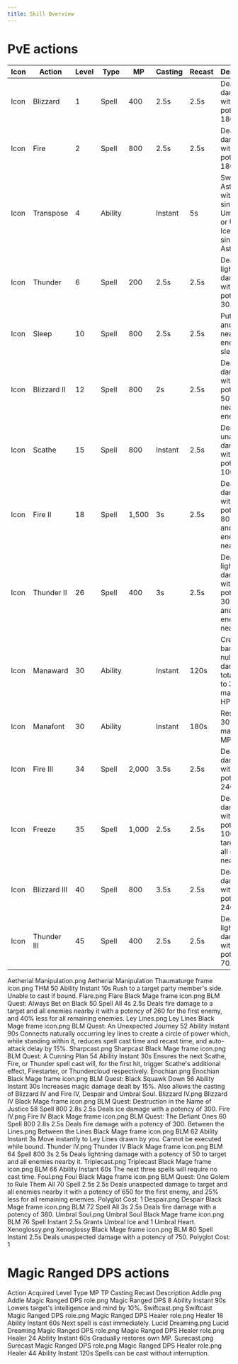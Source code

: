 ```yaml
---
title: Skill Overview
---
```

# PvE actions
| Icon | Action | Level | Type | MP | Casting | Recast | Description | 
| --- | --- | --- | --- | --- | --- | --- | --- | 
| Icon | Blizzard | 1 | Spell | 400 | 2.5s | 2.5s | Deals ice damage with a potency of 180. 
| Icon | Fire | 2 | Spell | 800 | 2.5s | 2.5s | Deals fire damage with a potency of 180.
| Icon | Transpose | 4 | Ability | | Instant | 5s | Swaps Astral Fire with a single Umbral Ice or Umbral Ice with a single Astral Fire.
| Icon | Thunder|6|Spell|200|2.5s|2.5s|Deals lightning damage with a potency of 30.
| Icon | Sleep|10|Spell|800|2.5s|2.5s|Puts target and all nearby enemies to sleep.
| Icon | Blizzard II|12|Spell|800|2s|2.5s|Deals ice damage with a potency of 50 to all nearby enemies.
| Icon | Scathe|15|Spell|800|Instant|2.5s|Deals unaspected damage with a potency of 100.
| Icon | Fire II|18|Spell|1,500|3s|2.5s|Deals fire damage with a potency of 80 to target and all enemies nearby it.
| Icon | Thunder II|26|Spell|400|3s|2.5s|Deals lightning damage with a potency of 30 to target and all enemies nearby it.
| Icon | Manaward|30 | Ability | | Instant|120s|Creates a barrier that nullifies damage totaling up to 30% of maximum HP.
| Icon | Manafont|30|Ability | | Instant|180s|Restore 30% of maximum MP.
| Icon | Fire III|34|Spell|2,000|3.5s|2.5s|Deals fire damage with a potency of 240.
| Icon | Freeze|35|Spell|1,000|2.5s|2.5s|Deals ice damage with a potency of 100 to target and all enemies nearby it.
| Icon | Blizzard III|40|Spell|800|3.5s|2.5s|Deals ice damage with a potency of 240.
| Icon | Thunder III|45|Spell|400|2.5s|2.5s|Deals lightning damage with a potency of 70.

Aetherial Manipulation.png  Aetherial Manipulation	Thaumaturge frame icon.png THM		50	Ability		Instant	10s	Rush to a target party member's side.
Unable to cast if bound.
Flare.png  Flare	Black Mage frame icon.png BLM	Quest: Always Bet on Black	50	Spell	All	4s	2.5s	Deals fire damage to a target and all enemies nearby it with a potency of 260 for the first enemy, and 40% less for all remaining enemies.
Ley Lines.png  Ley Lines	Black Mage frame icon.png BLM	Quest: An Unexpected Journey	52	Ability		Instant	90s	Connects naturally occurring ley lines to create a circle of power which, while standing within it, reduces spell cast time and recast time, and auto-attack delay by 15%.
Sharpcast.png  Sharpcast	Black Mage frame icon.png BLM	Quest: A Cunning Plan	54	Ability		Instant	30s	Ensures the next Scathe, Fire, or Thunder spell cast will, for the first hit, trigger Scathe's additional effect, Firestarter, or Thundercloud respectively.
Enochian.png  Enochian	Black Mage frame icon.png BLM	Quest: Black Squawk Down	56	Ability		Instant	30s	Increases magic damage dealt by 15%. Also allows the casting of Blizzard IV and Fire IV, Despair and Umbral Soul.
Blizzard IV.png  Blizzard IV	Black Mage frame icon.png BLM	Quest: Destruction in the Name of Justice	58	Spell	800	2.8s	2.5s	Deals ice damage with a potency of 300.
Fire IV.png  Fire IV	Black Mage frame icon.png BLM	Quest: The Defiant Ones	60	Spell	800	2.8s	2.5s	Deals fire damage with a potency of 300.
Between the Lines.png  Between the Lines	Black Mage frame icon.png BLM		62	Ability		Instant	3s	Move instantly to Ley Lines drawn by you.
Cannot be executed while bound.
Thunder IV.png  Thunder IV	Black Mage frame icon.png BLM		64	Spell	800	3s	2.5s	Deals lightning damage with a potency of 50 to target and all enemies nearby it.
Triplecast.png  Triplecast	Black Mage frame icon.png BLM		66	Ability		Instant	60s	The next three spells will require no cast time.
Foul.png  Foul	Black Mage frame icon.png BLM	Quest: One Golem to Rule Them All	70	Spell		2.5s	2.5s	Deals unaspected damage to target and all enemies nearby it with a potency of 650 for the first enemy, and 25% less for all remaining enemies.
Polyglot Cost: 1
Despair.png  Despair	Black Mage frame icon.png BLM		72	Spell	All	3s	2.5s	Deals fire damage with a potency of 380.
Umbral Soul.png  Umbral Soul	Black Mage frame icon.png BLM		76	Spell		Instant	2.5s	Grants Umbral Ice and 1 Umbral Heart.
Xenoglossy.png  Xenoglossy	Black Mage frame icon.png BLM		80	Spell		Instant	2.5s	Deals unaspected damage with a potency of 750.
Polyglot Cost: 1


# Magic Ranged DPS actions
Action	Acquired	Level	Type	MP	TP	Casting	Recast	Description
Addle.png  Addle	Magic Ranged DPS role.png Magic Ranged DPS	8	Ability			Instant	90s	Lowers target's intelligence and mind by 10%.
Swiftcast.png  Swiftcast	Magic Ranged DPS role.png Magic Ranged DPS
Healer role.png Healer	18	Ability			Instant	60s	Next spell is cast immediately.
Lucid Dreaming.png  Lucid Dreaming	Magic Ranged DPS role.png Magic Ranged DPS
Healer role.png Healer	24	Ability			Instant	60s	Gradually restores own MP.
Surecast.png  Surecast	Magic Ranged DPS role.png Magic Ranged DPS
Healer role.png Healer	44	Ability			Instant	120s	Spells can be cast without interruption.
